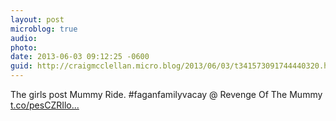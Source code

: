 ```yaml
---
layout: post
microblog: true
audio: 
photo: 
date: 2013-06-03 09:12:25 -0600
guid: http://craigmcclellan.micro.blog/2013/06/03/t341573091744440320.html
---
```

The girls post Mummy Ride. #faganfamilyvacay @ Revenge Of The Mummy [t.co/pesCZRIlo...](http://t.co/pesCZRIloi)

